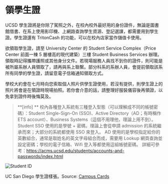 # 領學生證

UCSD 學生證將是你除了駕照之外，在校內校外最好用的身份證件，無論是圖書館借書、在系上使用影印機、上網路查詢學生資源、登記選課，都需要用到學生證。學生證還有 TritonCash 的功能，可以在校內店家當作儲值卡使用。

欲領取學生證，請至 University Center 的 Student Service Complex（Price Center 前面一棟 5 層樓高的現代建築）三樓 Student Business Services 辦理。領取時記得攜帶護照或其他身分文件。若現場服務人員找不到你的證件，則可能是被所屬系辦人員領取了，請再與系上聯繫。部分科系的系辦人員，會提前領取該系所有同學的學生證，請留意電子信箱通知領取方式。

學校大約會在七月時向您索取個人照片供學生證使用，若沒有提供，則學生證上的照片將會是在領證時現場拍照。若你會介意的話，請整理好服裝儀容後再領證，以免拿到證件時後悔莫及。

> **[info] **
> 校內各種登入系統有三種登入型態（可以理解成不同的帳號密碼）：Student Single-Sign-On (SSO)、Active Directory（AD；有時稱作 ETS account）、Business Systems（這個不用理他，理論上用不到）。
> Student SSO 使用的是學號 + 密碼，理論上會從申請 admission 的系統繼承而來；大部分的系統都使用 SSO 來登入。
> AD 使用的是學校指定給你的英數組合，通常是取姓名的英文字母組合而成，需要用 Lookup 網頁查詢並設定密碼；學校的電子信箱、Wifi 登入等都使用這組帳號密碼。
> 詳細可參考：https://acms.ucsd.edu/students/accounts-and-passwords/index.html

![Student ID](/img/studentid.jpg)

UC San Diego 學生證樣張。Source: [Campus Cards](https://students.ucsd.edu/finances/campus-cards/)

